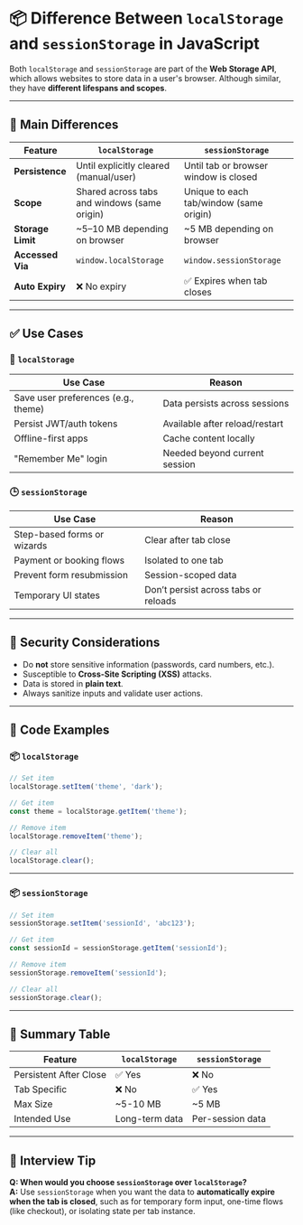 # 📦 Difference Between `localStorage` and `sessionStorage` in JavaScript

Both `localStorage` and `sessionStorage` are part of the **Web Storage API**, which allows websites to store data in a user's browser. Although similar, they have **different lifespans and scopes**.

---

## 🧠 Main Differences

| Feature             | `localStorage`                              | `sessionStorage`                          |
|---------------------|----------------------------------------------|-------------------------------------------|
| **Persistence**     | Until explicitly cleared (manual/user)       | Until tab or browser window is closed     |
| **Scope**           | Shared across tabs and windows (same origin) | Unique to each tab/window (same origin)   |
| **Storage Limit**   | ~5–10 MB depending on browser                | ~5 MB depending on browser                |
| **Accessed Via**    | `window.localStorage`                        | `window.sessionStorage`                   |
| **Auto Expiry**     | ❌ No expiry                                  | ✅ Expires when tab closes                 |

---

## ✅ Use Cases

### 📂 `localStorage`

| Use Case                             | Reason |
|--------------------------------------|--------|
| Save user preferences (e.g., theme)  | Data persists across sessions |
| Persist JWT/auth tokens              | Available after reload/restart |
| Offline-first apps                   | Cache content locally |
| "Remember Me" login                  | Needed beyond current session |

### 🕒 `sessionStorage`

| Use Case                             | Reason |
|--------------------------------------|--------|
| Step-based forms or wizards          | Clear after tab close |
| Payment or booking flows             | Isolated to one tab |
| Prevent form resubmission            | Session-scoped data |
| Temporary UI states                  | Don’t persist across tabs or reloads |

---

## 🔐 Security Considerations

- Do **not** store sensitive information (passwords, card numbers, etc.).
- Susceptible to **Cross-Site Scripting (XSS)** attacks.
- Data is stored in **plain text**.
- Always sanitize inputs and validate user actions.

---

## 🧪 Code Examples

### 📦 `localStorage`

```js
// Set item
localStorage.setItem('theme', 'dark');

// Get item
const theme = localStorage.getItem('theme');

// Remove item
localStorage.removeItem('theme');

// Clear all
localStorage.clear();
```

---

### 📦 `sessionStorage`

```js
// Set item
sessionStorage.setItem('sessionId', 'abc123');

// Get item
const sessionId = sessionStorage.getItem('sessionId');

// Remove item
sessionStorage.removeItem('sessionId');

// Clear all
sessionStorage.clear();
```

---

## 📌 Summary Table

| Feature                  | `localStorage`      | `sessionStorage`    |
|--------------------------|----------------------|----------------------|
| Persistent After Close   | ✅ Yes               | ❌ No                |
| Tab Specific             | ❌ No                | ✅ Yes               |
| Max Size                 | ~5-10 MB             | ~5 MB                |
| Intended Use             | Long-term data       | Per-session data     |

---

## 💬 Interview Tip

**Q: When would you choose `sessionStorage` over `localStorage`?**  
**A:** Use `sessionStorage` when you want the data to **automatically expire when the tab is closed**, such as for temporary form input, one-time flows (like checkout), or isolating state per tab instance.